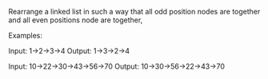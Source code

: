 Rearrange a linked list in such a way that all odd position nodes are together and all even
positions node are together,

Examples:

Input:   1->2->3->4 Output:  1->3->2->4

Input:   10->22->30->43->56->70 Output:  10->30->56->22->43->70
